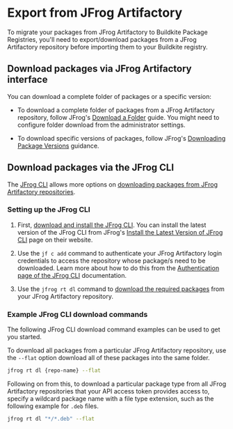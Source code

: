 # Export from JFrog Artifactory

To migrate your packages from JFrog Artifactory to Buildkite Package Registries, you'll need to export/download packages from a JFrog Artifactory repository before importing them to your Buildkite registry.

## Download packages via JFrog Artifactory interface

You can download a complete folder of packages or a specific version:

- To download a complete folder of packages from a JFrog Artifactory repository, follow JFrog's [Download a Folder](https://jfrog.com/help/r/jfrog-artifactory-documentation/download-a-folder) guide. You might need to configure folder download from the administrator settings.

- To download specific versions of packages, follow JFrog's [Downloading Package Versions](https://jfrog.com/help/r/jfrog-artifactory-documentation/downloading-package-versions) guidance.

## Download packages via the JFrog CLI

The [JFrog CLI](https://docs.jfrog-applications.jfrog.io/jfrog-applications/jfrog-cli) allows more options on [downloading packages from JFrog Artifactory repositories](https://docs.jfrog-applications.jfrog.io/jfrog-applications/jfrog-cli/cli-for-jfrog-artifactory/generic-files#downloading-files).

### Setting up the JFrog CLI

1. First, [download and install the JFrog CLI](https://docs.jfrog-applications.jfrog.io/jfrog-applications/jfrog-cli/install). You can install the latest version of the JFrog CLI from JFrog's [Install the Latest Version of JFrog CLI](https://jfrog.com/getcli/) page on their website.

1. Use the `jf c add` command to authenticate your JFrog Artifactory login credentials to access the repository whose package/s need to be downloaded. Learn more about how to do this from the [Authentication page of the JFrog CLI](https://docs.jfrog-applications.jfrog.io/jfrog-applications/jfrog-cli/cli-for-jfrog-artifactory/authentication) documentation.

1. Use the `jfrog rt dl` command to [download the required packages](https://docs.jfrog-applications.jfrog.io/jfrog-applications/jfrog-cli/cli-for-jfrog-artifactory/generic-files#downloading-files) from your JFrog Artifactory repository.

### Example JFrog CLI download commands

The following JFrog CLI download command examples can be used to get you started.

To download all packages from a particular JFrog Artifactory repository, use the `--flat` option download all of these packages into the same folder.

```bash
jfrog rt dl {repo-name} --flat
```

Following on from this, to download a particular package type from all JFrog Artifactory repositories that your API access token provides access to, specify a wildcard package name with a file type extension, such as the following example for `.deb` files.

```bash
jfrog rt dl "*/*.deb" --flat
```
